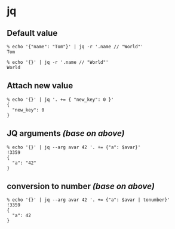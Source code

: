 # jq

## Default value

    % echo '{"name": "Tom"}' | jq -r '.name // "World"'
    Tom

    % echo '{}' | jq -r '.name // "World"'
    World

## Attach new value

    % echo '{}' | jq '. += { "new_key": 0 }'
    {
      "new_key": 0
    }

## JQ arguments _(base on above)_

    % echo '{}' | jq --arg avar 42 '. += {"a": $avar}'                                                                                                                 !3359
    {
      "a": "42"
    }


## conversion to number _(base on above)_

    % echo '{}' | jq --arg avar 42 '. += {"a": $avar | tonumber}'                                                                                                                 !3359
    {
      "a": 42
    }
